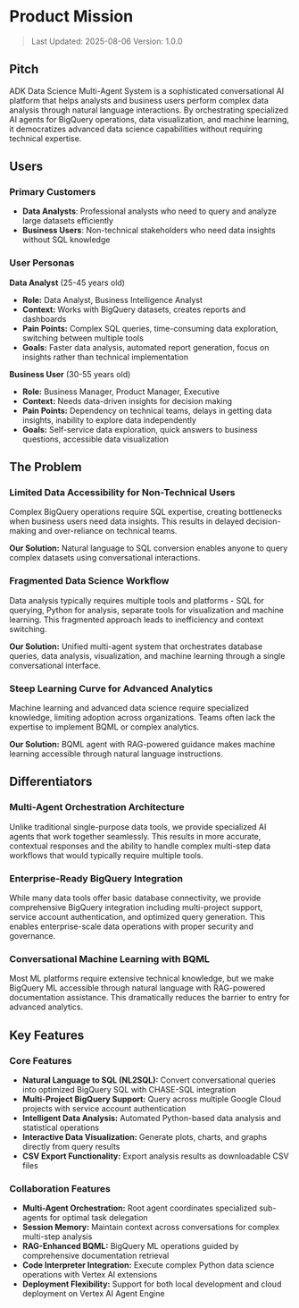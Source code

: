 # Product Mission

> Last Updated: 2025-08-06
> Version: 1.0.0

## Pitch

ADK Data Science Multi-Agent System is a sophisticated conversational AI platform that helps analysts and business users perform complex data analysis through natural language interactions. By orchestrating specialized AI agents for BigQuery operations, data visualization, and machine learning, it democratizes advanced data science capabilities without requiring technical expertise.

## Users

### Primary Customers

- **Data Analysts**: Professional analysts who need to query and analyze large datasets efficiently
- **Business Users**: Non-technical stakeholders who need data insights without SQL knowledge

### User Personas

**Data Analyst** (25-45 years old)
- **Role:** Data Analyst, Business Intelligence Analyst
- **Context:** Works with BigQuery datasets, creates reports and dashboards
- **Pain Points:** Complex SQL queries, time-consuming data exploration, switching between multiple tools
- **Goals:** Faster data analysis, automated report generation, focus on insights rather than technical implementation

**Business User** (30-55 years old)
- **Role:** Business Manager, Product Manager, Executive
- **Context:** Needs data-driven insights for decision making
- **Pain Points:** Dependency on technical teams, delays in getting data insights, inability to explore data independently
- **Goals:** Self-service data exploration, quick answers to business questions, accessible data visualization

## The Problem

### Limited Data Accessibility for Non-Technical Users

Complex BigQuery operations require SQL expertise, creating bottlenecks when business users need data insights. This results in delayed decision-making and over-reliance on technical teams.

**Our Solution:** Natural language to SQL conversion enables anyone to query complex datasets using conversational interactions.

### Fragmented Data Science Workflow

Data analysis typically requires multiple tools and platforms - SQL for querying, Python for analysis, separate tools for visualization and machine learning. This fragmented approach leads to inefficiency and context switching.

**Our Solution:** Unified multi-agent system that orchestrates database queries, data analysis, visualization, and machine learning through a single conversational interface.

### Steep Learning Curve for Advanced Analytics

Machine learning and advanced data science require specialized knowledge, limiting adoption across organizations. Teams often lack the expertise to implement BQML or complex analytics.

**Our Solution:** BQML agent with RAG-powered guidance makes machine learning accessible through natural language instructions.

## Differentiators

### Multi-Agent Orchestration Architecture

Unlike traditional single-purpose data tools, we provide specialized AI agents that work together seamlessly. This results in more accurate, contextual responses and the ability to handle complex multi-step data workflows that would typically require multiple tools.

### Enterprise-Ready BigQuery Integration

While many data tools offer basic database connectivity, we provide comprehensive BigQuery integration including multi-project support, service account authentication, and optimized query generation. This enables enterprise-scale data operations with proper security and governance.

### Conversational Machine Learning with BQML

Most ML platforms require extensive technical knowledge, but we make BigQuery ML accessible through natural language with RAG-powered documentation assistance. This dramatically reduces the barrier to entry for advanced analytics.

## Key Features

### Core Features

- **Natural Language to SQL (NL2SQL):** Convert conversational queries into optimized BigQuery SQL with CHASE-SQL integration
- **Multi-Project BigQuery Support:** Query across multiple Google Cloud projects with service account authentication
- **Intelligent Data Analysis:** Automated Python-based data analysis and statistical operations
- **Interactive Data Visualization:** Generate plots, charts, and graphs directly from query results
- **CSV Export Functionality:** Export analysis results as downloadable CSV files

### Collaboration Features

- **Multi-Agent Orchestration:** Root agent coordinates specialized sub-agents for optimal task delegation
- **Session Memory:** Maintain context across conversations for complex multi-step analysis
- **RAG-Enhanced BQML:** BigQuery ML operations guided by comprehensive documentation retrieval
- **Code Interpreter Integration:** Execute complex Python data science operations with Vertex AI extensions
- **Deployment Flexibility:** Support for both local development and cloud deployment on Vertex AI Agent Engine